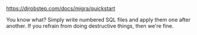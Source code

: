 https://djrobstep.com/docs/migra/quickstart

You know what? Simply write numbered SQL files and apply them one after another.
If you refrain from doing destructive things, then we're fine.
